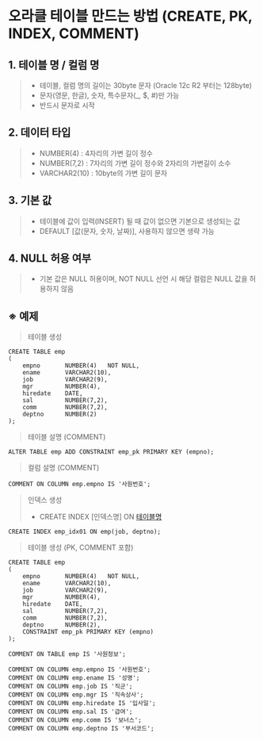 # 오라클 테이블 만드는 방법 (CREATE, PK, INDEX, COMMENT)
## 1. 테이블 명 / 컬럼 명
> - 테이블, 컬럼 명의 길이는 30byte 문자 (Oracle 12c R2 부터는 128byte)
> - 문자(영문, 한글), 숫자, 특수문자(_, $, #)만 가능
> - 반드시 문자로 시작

## 2. 데이터 타입
> - NUMBER(4) : 4자리의 가변 길이 정수
> - NUMBER(7,2) : 7자리의 가변 길이 정수와 2자리의 가변길이 소수
> - VARCHAR2(10) : 10byte의 가변 길이 문자

## 3. 기본 값
> - 테이블에 값이 입력(INSERT) 될 때 값이 없으면 기본으로 생성되는 값
> - DEFAULT [값(문자, 숫자, 날짜)], 사용하지 않으면 생략 가능

## 4. NULL 허용 여부
> - 기본 값은 NULL 허용이며, NOT NULL 선언 시 해당 컬럼은 NULL 값을 허용하지 않음

## ※ 예제
> 테이블 생성
```
CREATE TABLE emp 
( 
    empno       NUMBER(4)	NOT NULL,
    ename       VARCHAR2(10),
    job         VARCHAR2(9),
    mgr         NUMBER(4),
    hiredate    DATE,
    sal         NUMBER(7,2),
    comm        NUMBER(7,2),
    deptno      NUMBER(2)
);
```
> 테이블 설명 (COMMENT)
```
ALTER TABLE emp ADD CONSTRAINT emp_pk PRIMARY KEY (empno);
```
> 컬럼 설명 (COMMENT)
```
COMMENT ON COLUMN emp.empno IS '사원번호';
```
> 인덱스 생성
> * CREATE INDEX [인덱스명] ON [테이블명]([컬럼명,컬럼명...])
```
CREATE INDEX emp_idx01 ON emp(job, deptno);
```
> 테이블 생성 (PK, COMMENT 포함)
```
CREATE TABLE emp 
( 
    empno       NUMBER(4)	NOT NULL,
    ename       VARCHAR2(10),
    job         VARCHAR2(9),
    mgr         NUMBER(4),
    hiredate    DATE,
    sal         NUMBER(7,2),
    comm        NUMBER(7,2),
    deptno      NUMBER(2),	
    CONSTRAINT emp_pk PRIMARY KEY (empno)
);

COMMENT ON TABLE emp IS '사원정보';

COMMENT ON COLUMN emp.empno IS '사원번호';
COMMENT ON COLUMN emp.ename IS '성명';
COMMENT ON COLUMN emp.job IS '직군';
COMMENT ON COLUMN emp.mgr IS '직속상사';
COMMENT ON COLUMN emp.hiredate IS '입사일';
COMMENT ON COLUMN emp.sal IS '급여';
COMMENT ON COLUMN emp.comm IS '보너스';
COMMENT ON COLUMN emp.deptno IS '부서코드';
```
